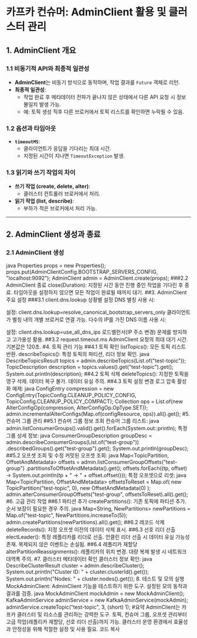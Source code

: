 # 카프카 컨슈머: AdminClient 활용 및 클러스터 관리

## 1. AdminClient 개요

### 1.1 비동기적 API와 최종적 일관성
- **AdminClient**는 비동기 방식으로 동작하며, 작업 결과를 `Future` 객체로 리턴.
- **최종적 일관성**:
  - 작업 완료 후 메타데이터 전파가 끝나지 않은 상태에서 다른 API 요청 시 정보 불일치 발생 가능.
  - 예: 토픽 생성 직후 다른 브로커에서 토픽 리스트를 확인하면 누락될 수 있음.

### 1.2 옵션과 타임아웃
- **`timeoutMS`**:
  - 클라이언트가 응답을 기다리는 최대 시간.
  - 지정된 시간이 지나면 `TimeoutException` 발생.

### 1.3 읽기와 쓰기 작업의 차이
- **쓰기 작업 (create, delete, alter)**:
  - 클러스터 컨트롤러 브로커에서 처리.
- **읽기 작업 (list, describe)**:
  - 부하가 적은 브로커에서 처리 가능.

---

## 2. AdminClient 생성과 종료

### 2.1 AdminClient 생성
java
Properties props = new Properties();
props.put(AdminClientConfig.BOOTSTRAP_SERVERS_CONFIG, "localhost:9092");
AdminClient admin = AdminClient.create(props);
###2.2 AdminClient 종료
close(Duration): 지정된 시간 동안 진행 중인 작업을 기다린 후 종료.
타임아웃을 설정하지 않으면 모든 작업이 완료될 때까지 대기.
##3. AdminClient 주요 설정
###3.1 client.dns.lookup
상황별 설정
DNS 별칭 사용 시:

설정: client.dns.lookup=resolve_canonical_bootstrap_servers_only
클라이언트가 별칭 내의 개별 브로커로 연결 가능.
다수의 IP를 가진 DNS 이름 사용 시:

설정: client.dns.lookup=use_all_dns_ips
로드밸런서(IP 주소 변경) 문제를 방지하고 고가용성 활용.
##3.2 request.timeout.ms
AdminClient 요청의 최대 대기 시간.
기본값은 120초.
#4. 토픽 관리 기능
##4.1 토픽 확인
listTopics(): 모든 토픽 리스트 반환.
describeTopics(): 특정 토픽의 파티션, 리더 정보 확인.
java
DescribeTopicsResult topics = admin.describeTopics(List.of("test-topic"));
TopicDescription description = topics.values().get("test-topic").get();
System.out.println(description);
##4.2 토픽 삭제
deleteTopics(): 지정한 토픽을 영구 삭제. 데이터 복구 불가.
데이터 유실 주의.
##4.3 토픽 설정 변경
로그 압축 활성화 예제:
java
ConfigEntry compression = new ConfigEntry(TopicConfig.CLEANUP_POLICY_CONFIG, TopicConfig.CLEANUP_POLICY_COMPACT);
Collection<AlterConfigOp> ops = List.of(new AlterConfigOp(compression, AlterConfigOp.OpType.SET));
admin.incrementalAlterConfigs(Map.of(configResource, ops)).all().get();
#5. 컨슈머 그룹 관리
##5.1 컨슈머 그룹 정보 조회
컨슈머 그룹 리스트:
java
admin.listConsumerGroups().valid().get().forEach(System.out::println);
특정 그룹 상세 정보:
java
ConsumerGroupDescription groupDesc = admin.describeConsumerGroups(List.of("test-group"))
    .describedGroups().get("test-group").get();
System.out.println(groupDesc);
##5.2 오프셋 조회 및 수정
커밋된 오프셋 조회:
java
Map<TopicPartition, OffsetAndMetadata> offsets = admin.listConsumerGroupOffsets("test-group")
    .partitionsToOffsetAndMetadata().get();
offsets.forEach((tp, offset) -> System.out.println(tp + " -> " + offset.offset()));
특정 오프셋으로 리셋:
java
Map<TopicPartition, OffsetAndMetadata> offsetsToReset = Map.of(
    new TopicPartition("test-topic", 0), new OffsetAndMetadata(0)
);
admin.alterConsumerGroupOffsets("test-group", offsetsToReset).all().get();
#6. 고급 관리 작업
##6.1 파티션 추가
createPartitions(): 기존 토픽에 파티션 추가. 순서 보장이 필요한 경우 주의.
java
Map<String, NewPartitions> newPartitions = Map.of("test-topic", NewPartitions.increaseTo(5));
admin.createPartitions(newPartitions).all().get();
##6.2 레코드 삭제
deleteRecords(): 지정 오프셋 이전의 데이터 삭제 표시.
##6.3 선호 리더 선출
electLeader(): 특정 레플리카를 리더로 선출.
언클린 리더 선출 시 데이터 유실 가능성 존재. 복제되지 않은 이벤트는 손실됨.
##6.4 레플리카 재할당
alterPartitionReassignments(): 레플리카의 위치 변경. 대량 복제 발생 시 네트워크 대역폭 주의.
#7. 클러스터 메타데이터 확인
클러스터 정보 확인:
java
DescribeClusterResult cluster = admin.describeCluster();
System.out.println("Cluster ID: " + cluster.clusterId().get());
System.out.println("Nodes: " + cluster.nodes().get());
8. 테스트 및 모의 실행
MockAdminClient: AdminClient 기능을 테스트하기 위한 도구.
설정된 모의 동작과 결과를 검증.
java
MockAdminClient mockAdmin = new MockAdminClient();
KafkaAdminService adminService = new KafkaAdminService(mockAdmin);
adminService.createTopic("test-topic", 3, (short) 1);
#요약
AdminClient는 카프카 클러스터 및 리소스를 관리하는 강력한 도구.
토픽, 컨슈머 그룹, 오프셋 관리부터 고급 작업(레플리카 재할당, 선호 리더 선출)까지 가능.
클러스터 운영 환경에서 효율성과 안정성을 위해 적절한 설정 및 사용 필요.
코드 복사





